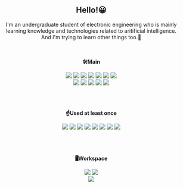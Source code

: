 <div align="center">

<br>  
 
## Hello!😀 

I'm an undergraduate student of electronic engineering who is mainly learning knowledge and technologies related to aritificial intelligence.
<br>
And I'm trying to learn other things too.🙂
<br>
<br> 
<br>  

**🛠Main**

<img src="https://img.shields.io/badge/Python-3776AB?style=for-the-badge&logo=python&logoColor=white"/></a>
<img src="https://img.shields.io/badge/Pytorch-EE4C2C?style=for-the-badge&logo=pytorch&logoColor=white"/></a>
<img src="https://img.shields.io/badge/Jupyter-F37626?style=for-the-badge&logo=Jupyter&logoColor=white"/></a>
<img src="https://img.shields.io/badge/opencv-5C3EE8?style=for-the-badge&logo=opencv&logoColor=white"/>
<img src="https://img.shields.io/badge/C-00599C?style=for-the-badge&logo=c&logoColor=white"/>
<img src="https://img.shields.io/badge/Google_Colab-F9AB00?style=for-the-badge&logo=google-colab&logoColor=white"/>
<img src="https://img.shields.io/badge/Adobe%20Photoshop-31A8FF?style=for-the-badge&logo=Adobe%20Photoshop&logoColor=black"/>
<br> 
<img src="https://img.shields.io/badge/Visual Studio Code-007ACC?style=for-the-badge&logo=Visual Studio Code&logoColor=white"/>
<img src="https://img.shields.io/badge/PyCharm-000000.svg?&style=for-the-badge&logo=PyCharm&logoColor=white"/>
<img src="https://img.shields.io/badge/Windows-0078D6?style=for-the-badge&logo=windows&logoColor=white"/>
<img src="https://img.shields.io/badge/iOS-000000?style=for-the-badge&logo=iOS&logoColor=white"/>
<img src="https://img.shields.io/badge/mac%20os-000000?style=for-the-badge&logo=apple&logoColor=white"/>

<br>  
<br>  

**☝Used at least once**

<img src="https://img.shields.io/badge/JavaScript-F7DF1E?style=for-the-badge&logo=JavaScript&logoColor=white"/>
<img src="https://img.shields.io/badge/HTML5-E34F26?style=for-the-badge&logo=html5&logoColor=white"/>
<img src="https://img.shields.io/badge/Swift-FA7343?style=for-the-badge&logo=swift&logoColor=white"/>
<img src="https://img.shields.io/badge/Django-092E20?style=for-the-badge&logo=django&logoColor=white"/>
<img src="https://img.shields.io/badge/Xcode-007ACC?style=for-the-badge&logo=Xcode&logoColor=white"/>
<img src="https://img.shields.io/badge/Visual_Studio-5C2D91?style=for-the-badge&logo=visual%20studio&logoColor=white"/>
<img src="https://img.shields.io/badge/raspberrypi-A22846?style=for-the-badge&logo=raspberrypi&logoColor=white"/>
<img src="https://img.shields.io/badge/Powershell-2CA5E0?style=for-the-badge&logo=powershell&logoColor=white"/>

<br>
<br>
<br>
<br>

**🖥Workspace**

<img src="https://img.shields.io/badge/NVIDIA-RTX 3070Ti-76B900?style=for-the-badge&logo=nvidia&logoColor=white"/>
<img src="https://img.shields.io/badge/Intel-Core_i7_8th-0071C5?style=for-the-badge&logo=intel&logoColor=white"/>
<br>
<img src="https://img.shields.io/badge/Apple-MacBook_Air_2022-999999?style=for-the-badge&logo=apple&logoColor=white"/>



</div>
